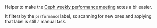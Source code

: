 Helper to make the [Ceph weekly performance meeting](https://ceph.io/en/community/meetups/) notes a bit easier.

It filters by the `performance` label, so scanning for new ones and applying that label is still a manual task.
